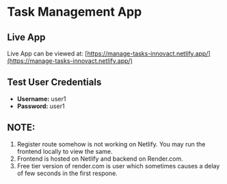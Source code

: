 # Task Management App

## Live App
Live App can be viewed at: [https://manage-tasks-innovact.netlify.app/](https://manage-tasks-innovact.netlify.app/)

## Test User Credentials
- **Username:** user1
- **Password:** user1

## NOTE:
1. Register route somehow is not working on Netlify. You may run the frontend locally to view the same.
2. Frontend is hosted on Netlify and backend on Render.com.
3. Free tier version of render.com is user which sometimes causes a delay of few seconds in the first respone.
